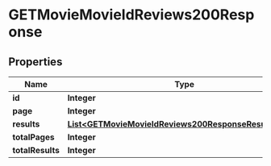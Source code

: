 

# GETMovieMovieIdReviews200Response


## Properties

| Name | Type | Description | Notes |
|------------ | ------------- | ------------- | -------------|
|**id** | **Integer** |  |  [optional] |
|**page** | **Integer** |  |  [optional] |
|**results** | [**List&lt;GETMovieMovieIdReviews200ResponseResultsInner&gt;**](GETMovieMovieIdReviews200ResponseResultsInner.md) |  |  [optional] |
|**totalPages** | **Integer** |  |  [optional] |
|**totalResults** | **Integer** |  |  [optional] |



